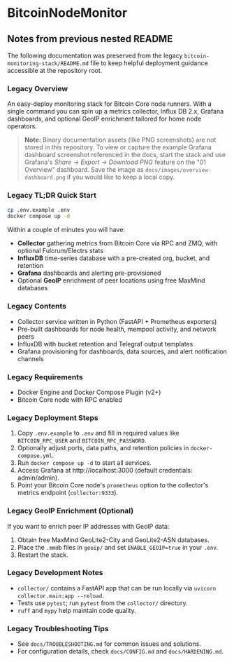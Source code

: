 # BitcoinNodeMonitor

## Notes from previous nested README

The following documentation was preserved from the legacy `bitcoin-monitoring-stack/README.md` file to keep helpful deployment guidance accessible at the repository root.

### Legacy Overview

An easy-deploy monitoring stack for Bitcoin Core node runners. With a single command you can spin up a metrics collector, Influx DB 2.x, Grafana dashboards, and optional GeoIP enrichment tailored for home node operators.

> **Note:** Binary documentation assets (like PNG screenshots) are not stored in this repository. To view or capture the example Grafana dashboard screenshot referenced in the docs, start the stack and use Grafana's *Share → Export → Download PNG* feature on the "01 Overview" dashboard. Save the image as `docs/images/overview-dashboard.png` if you would like to keep a local copy.

### Legacy TL;DR Quick Start

```bash
cp .env.example .env
docker compose up -d
```

Within a couple of minutes you will have:

* **Collector** gathering metrics from Bitcoin Core via RPC and ZMQ, with optional Fulcrum/Electrs stats
* **InfluxDB** time-series database with a pre-created org, bucket, and retention
* **Grafana** dashboards and alerting pre-provisioned
* Optional **GeoIP** enrichment of peer locations using free MaxMind databases

### Legacy Contents

* Collector service written in Python (FastAPI + Prometheus exporters)
* Pre-built dashboards for node health, mempool activity, and network peers
* InfluxDB with bucket retention and Telegraf output templates
* Grafana provisioning for dashboards, data sources, and alert notification channels

### Legacy Requirements

* Docker Engine and Docker Compose Plugin (v2+)
* Bitcoin Core node with RPC enabled

### Legacy Deployment Steps

1. Copy `.env.example` to `.env` and fill in required values like `BITCOIN_RPC_USER` and `BITCOIN_RPC_PASSWORD`.
2. Optionally adjust ports, data paths, and retention policies in `docker-compose.yml`.
3. Run `docker compose up -d` to start all services.
4. Access Grafana at http://localhost:3000 (default credentials: admin/admin).
5. Point your Bitcoin Core node's `prometheus` option to the collector's metrics endpoint (`collector:9333`).

### Legacy GeoIP Enrichment (Optional)

If you want to enrich peer IP addresses with GeoIP data:

1. Obtain free MaxMind GeoLite2-City and GeoLite2-ASN databases.
2. Place the `.mmdb` files in `geoip/` and set `ENABLE_GEOIP=true` in your `.env`.
3. Restart the stack.

### Legacy Development Notes

* `collector/` contains a FastAPI app that can be run locally via `uvicorn collector.main:app --reload`.
* Tests use `pytest`; run `pytest` from the `collector/` directory.
* `ruff` and `mypy` help maintain code quality.

### Legacy Troubleshooting Tips

* See `docs/TROUBLESHOOTING.md` for common issues and solutions.
* For configuration details, check `docs/CONFIG.md` and `docs/HARDENING.md`.
